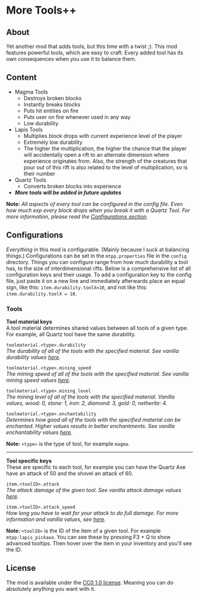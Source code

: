 # More Tools++

## About

Yet another mod that adds tools, but this time with a twist ;).
This mod features powerful tools, which are easy to craft.
Every added tool has its own consequences when you use it to balance them.

## Content

- Magma Tools
    - Destroys broken blocks
    - Instantly breaks blocks
    - Puts hit entities on fire
    - Puts user on fire whenever used in any way
    - Low durability
- Lapis Tools
    - Multiplies block drops with current experience level of the player
    - Extremely low durability
    - The higher the multiplication, the higher the chance that the player will accidentally open a rift to an alternate
      dimension where experience originates from. Also, the strength of the creatures that pour out of this rift is also
      related to the level of multiplication, so is their number
- Quartz Tools
    - Converts broken blocks into experience
- **_More tools will be added in future updates_**

**Note:** *All aspects of every tool can be configured in the config file. Even how much exp every block drops when you break it with a Quartz Tool. 
For more information, please read the [Configurations section](#Configurations).*

## Configurations

*Everything* in this mod is configurable. (Mainly because I suck at balancing things.) Configurations can be set in the `mtpp.properties` file in the `config` directory. Things you can configure range from how much durability a tool has, to the size of interdimensional rifts. Below is a comprehensive list of all configuration keys and their usage. To add a configuration key to the config file, just paste it on a new line and immediately afterwards place an equal sign, like this: `item.durability.toolX=10`, and not like this: `item.durability.toolX = 10`.

### Tools

**Tool material keys**  
A tool material determines shared values between all tools of a given type. For example, all Quartz tool have the same durability.

`toolmaterial.<type>.durability`  
*The durability of all of the tools with the specified material. See vanilla durability values [here](https://minecraft.fandom.com/wiki/Pickaxe#Mining).*

`toolmaterial.<type>.mining_speed`  
*The mining speed of all of the tools with the specified material. See vanilla mining speed values [here](https://minecraft.fandom.com/wiki/Breaking#Speed).*

`toolmaterial.<type>.mining_level`  
*The mining level of all of the tools with the specified material. Vanilla values, wood: 0, stone: 1, iron: 2, diamond: 3, gold: 0, netherite: 4.*

`toolmaterial.<type>.enchantability`  
*Determines how good all of the tools with the specified material can be enchanted. Higher values results in better enchantments. See vanilla enchantability values [here](https://minecraft.fandom.com/wiki/Enchanting_mechanics#Enchantability).*

**Note:** `<type>` is the type of tool, for example `magma`.

****

**Tool specific keys**  
These are specific to each tool, for example you can have the Quartz Axe have an attack of 50 and the shovel an attack of 60.

`item.<toolID>.attack`  
*The attack damage of the given tool. See vanilla attack damage values [here](https://minecraft.fandom.com/wiki/Damage#Dealing_damage).*

`item.<toolID>.attack_speed`  
*How long you have to wait for your attack to do full damage. For more information and vanilla values, see [here](https://minecraft.fandom.com/wiki/Damage#Attack_cooldown).*

**Note:** `<toolID>` is the ID of the item of a given tool. For example `mtpp:lapis_pickaxe`. You can see these by pressing F3 + Q to show advanced tooltips. Then hover over the item in your inventory and you'll see the ID. 



## License

The mod is available under the [CC0 1.0 license](https://creativecommons.org/publicdomain/zero/1.0/deed.en). Meaning you can do absolutely anything you want with it.
